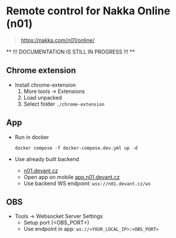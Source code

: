 # Remote control for Nakka Online (n01)

> https://nakka.com/n01/online/

** !!! DOCUMENTATION IS STILL IN PROGRESS !!! **


## Chrome extension

* Install chrome-extension
   1. More tools -> Extensions
   2. Load unpacked
   3. Select folder `./chrome-extension`

## App

* Run in docker

    ```
    docker compose -f docker-compose.dev.yml up -d
    ```

* Use already built backend
  * [n01.devant.cz](n01.devant.cz)
  * Open app on mobile [app.n01.devant.cz](http://app.n01.devant.cz)
  * Use backend WS endpoint: `wss://n01.devant.cz/ws`

## OBS

* Tools -> Websocket Server Settings
  * Setup port (<OBS_PORT>)
  * Use endpoint in app: `ws://<YOUR_LOCAL_IP>:<OBS_PORT>`



